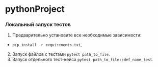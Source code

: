 # pythonProject

### Локальный запуск тестов

1. Предварительно установите все необходимые зависимости:
- `pip install -r requirements.txt`,
2. Запуск файлов с тестами `pytest path_to_file`.
3. Запуск отдельного тест-кейса `pytest path_to_file::def_name_test`.


